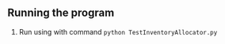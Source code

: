 ## Running the program
  1. Run using with command
    ```
    python TestInventoryAllocator.py
    ```